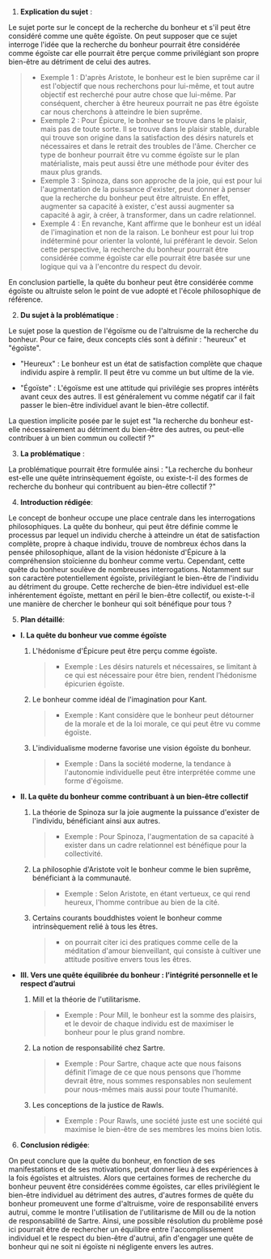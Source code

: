 1. **Explication du sujet** :

Le sujet porte sur le concept de la recherche du bonheur et s'il peut être considéré comme une quête égoïste. On peut supposer que ce sujet interroge l'idée que la recherche du bonheur pourrait être considérée comme égoïste car elle pourrait être perçue comme privilégiant son propre bien-être au détriment de celui des autres.

> - Exemple 1 : D'après Aristote, le bonheur est le bien suprême car il est l'objectif que nous recherchons pour lui-même, et tout autre objectif est recherché pour autre chose que lui-même. Par conséquent, chercher à être heureux pourrait ne pas être égoïste car nous cherchons à atteindre le bien suprême.
> - Exemple 2 : Pour Épicure, le bonheur se trouve dans le plaisir, mais pas de toute sorte. Il se trouve dans le plaisir stable, durable qui trouve son origine dans la satisfaction des désirs naturels et nécessaires et dans le retrait des troubles de l'âme. Chercher ce type de bonheur pourrait être vu comme égoïste sur le plan matérialiste, mais peut aussi être une méthode pour éviter des maux plus grands.
> - Exemple 3 : Spinoza, dans son approche de la joie, qui est pour lui l'augmentation de la puissance d'exister, peut donner à penser que la recherche du bonheur peut être altruiste. En effet, augmenter sa capacité à exister, c'est aussi augmenter sa capacité à agir, à créer, à transformer, dans un cadre relationnel.
> - Exemple 4 : En revanche, Kant affirme que le bonheur est un idéal de l'imagination et non de la raison. Le bonheur est pour lui trop indéterminé pour orienter la volonté, lui préférant le devoir. Selon cette perspective, la recherche du bonheur pourrait être considérée comme égoïste car elle pourrait être basée sur une logique qui va à l'encontre du respect du devoir.

En conclusion partielle, la quête du bonheur peut être considérée comme égoïste ou altruiste selon le point de vue adopté et l'école philosophique de référence.


2. **Du sujet à la problématique** :

Le sujet pose la question de l'égoïsme ou de l'altruisme de la recherche du bonheur. Pour ce faire, deux concepts clés sont à définir : "heureux" et "égoïste".

- "Heureux" : Le bonheur est un état de satisfaction complète que chaque individu aspire à remplir. Il peut être vu comme un but ultime de la vie.

- "Égoïste" : L'égoïsme est une attitude qui privilégie ses propres intérêts avant ceux des autres. Il est généralement vu comme négatif car il fait passer le bien-être individuel avant le bien-être collectif.

La question implicite posée par le sujet est "la recherche du bonheur est-elle nécessairement au détriment du bien-être des autres, ou peut-elle contribuer à un bien commun ou collectif ?"


3. **La problématique** :

La problématique pourrait être formulée ainsi : "La recherche du bonheur est-elle une quête intrinsèquement égoïste, ou existe-t-il des formes de recherche du bonheur qui contribuent au bien-être collectif ?"


4. **Introduction rédigée**: 

Le concept de bonheur occupe une place centrale dans les interrogations philosophiques. La quête du bonheur, qui peut être définie comme le processus par lequel un individu cherche à atteindre un état de satisfaction complète, propre à chaque individu, trouve de nombreux échos dans la pensée philosophique, allant de la vision hédoniste d'Épicure à la compréhension stoïcienne du bonheur comme vertu. Cependant, cette quête du bonheur soulève de nombreuses interrogations. Notamment sur son caractère potentiellement égoïste, privilégiant le bien-être de l'individu au détriment du groupe. Cette recherche de bien-être individuel est-elle inhérentement égoïste, mettant en péril le bien-être collectif, ou existe-t-il une manière de chercher le bonheur qui soit bénéfique pour tous ? 

5. **Plan détaillé**:

* **I. La quête du bonheur vue comme égoïste**

    1. L'hédonisme d'Épicure peut être perçu comme égoïste. 
          > - Exemple : Les désirs naturels et nécessaires, se limitant à ce qui est nécessaire pour être bien, rendent l’hédonisme épicurien égoïste.
    
    2. Le bonheur comme idéal de l'imagination pour Kant.
          > - Exemple : Kant considère que le bonheur peut détourner de la morale et de la loi morale, ce qui peut être vu comme égoïste.

    3. L'individualisme moderne favorise une vision égoïste du bonheur.
          > - Exemple : Dans la société moderne, la tendance à l'autonomie individuelle peut être interprétée comme une forme d'égoïsme.

* **II. La quête du bonheur comme contribuant à un bien-être collectif**

    1. La théorie de Spinoza sur la joie augmente la puissance d'exister de l'individu, bénéficiant ainsi aux autres.
          > - Exemple : Pour Spinoza, l'augmentation de sa capacité à exister dans un cadre relationnel est bénéfique pour la collectivité.

    2.  La philosophie d'Aristote voit le bonheur comme le bien suprême, bénéficiant à la communauté.
          > - Exemple : Selon Aristote, en étant vertueux, ce qui rend heureux, l'homme contribue au bien de la cité.

    3.  Certains courants bouddhistes voient le bonheur comme intrinsèquement relié à tous les êtres.
          > - on pourrait citer ici des pratiques comme celle de la méditation d'amour bienveillant, qui consiste à cultiver une attitude positive envers tous les êtres.

* **III. Vers une quête équilibrée du bonheur : l’intégrité personnelle et le respect d’autrui**

    1. Mill et la théorie de l'utilitarisme.
          > - Exemple : Pour Mill, le bonheur est la somme des plaisirs, et le devoir de chaque individu est de maximiser le bonheur pour le plus grand nombre.
    
    2.  La notion de responsabilité chez Sartre.
          > - Exemple : Pour Sartre, chaque acte que nous faisons définit l’image de ce que nous pensons que l’homme devrait être, nous sommes responsables non seulement pour nous-mêmes mais aussi pour toute l’humanité.

    3. Les conceptions de la justice de Rawls.
          > - Exemple : Pour Rawls, une société juste est une société qui maximise le bien-être de ses membres les moins bien lotis.


6. **Conclusion rédigée**: 

On peut conclure que la quête du bonheur, en fonction de ses manifestations et de ses motivations, peut donner lieu à des expériences à la fois égoïstes et altruistes. Alors que certaines formes de recherche du bonheur peuvent être considérées comme égoïstes, car elles privilégient le bien-être individuel au détriment des autres, d'autres formes de quête du bonheur promeuvent une forme d'altruisme, voire de responsabilité envers autrui, comme le montre l'utilisation de l'utilitarisme de Mill ou de la notion de responsabilité de Sartre. Ainsi, une possible résolution du problème posé ici pourrait être de rechercher un équilibre entre l'accomplissement individuel et le respect du bien-être d'autrui, afin d'engager une quête de bonheur qui ne soit ni égoïste ni négligente envers les autres.
